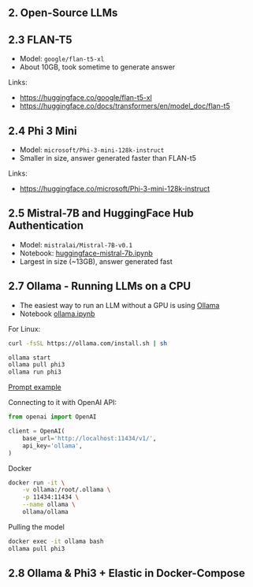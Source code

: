 ## 2. Open-Source LLMs

## 2.3 FLAN-T5
* Model: `google/flan-t5-xl` 
* About 10GB, took sometime to generate answer

Links:

* https://huggingface.co/google/flan-t5-xl
* https://huggingface.co/docs/transformers/en/model_doc/flan-t5

## 2.4 Phi 3 Mini
* Model: `microsoft/Phi-3-mini-128k-instruct` 
* Smaller in size, answer generated faster than FLAN-t5


Links:

* https://huggingface.co/microsoft/Phi-3-mini-128k-instruct


## 2.5 Mistral-7B and HuggingFace Hub Authentication

* Model: `mistralai/Mistral-7B-v0.1`
* Notebook: [huggingface-mistral-7b.ipynb](huggingface-mistral-7b.ipynb)
* Largest in size (~13GB), answer generated fast
 
## 2.7 Ollama - Running LLMs on a CPU

* The easiest way to run an LLM without a GPU is using [Ollama](https://github.com/ollama/ollama)
* Notebook [ollama.ipynb](ollama.ipynb)

For Linux:

```bash
curl -fsSL https://ollama.com/install.sh | sh

ollama start
ollama pull phi3
ollama run phi3
```

[Prompt example](prompt.md)

Connecting to it with OpenAI API:

```python
from openai import OpenAI

client = OpenAI(
    base_url='http://localhost:11434/v1/',
    api_key='ollama',
)
```

Docker

```bash
docker run -it \
    -v ollama:/root/.ollama \
    -p 11434:11434 \
    --name ollama \
    ollama/ollama
```

Pulling the model

```bash
docker exec -it ollama bash
ollama pull phi3
```

## 2.8 Ollama & Phi3 + Elastic in Docker-Compose

